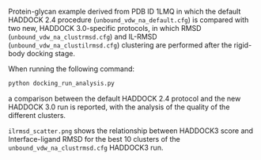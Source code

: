Protein-glycan example derived from PDB ID 1LMQ in which the default HADDOCK 2.4 procedure (`unbound_vdw_na_default.cfg`) is compared with two new, HADDOCK 3.0-specific protocols, in which RMSD (`unbound_vdw_na_clustrmsd.cfg`) and IL-RMSD (`unbound_vdw_na_clustilrmsd.cfg`) clustering are performed after the rigid-body docking stage.

When running the following command:
```bash
python docking_run_analysis.py
```
a comparison between the default HADDOCK 2.4 protocol and the new HADDOCK 3.0 run is reported, with the analysis of the quality of the different clusters.

`ilrmsd_scatter.png` shows the relationship between HADDOCK3 score and Interface-ligand RMSD for the best 10 clusters of the `unbound_vdw_na_clustrmsd.cfg` HADDOCK3 run.